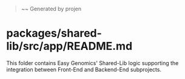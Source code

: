 > ~~ Generated by projen
# packages/shared-lib/src/app/README.md
This folder contains Easy Genomics' Shared-Lib logic supporting the integration between Front-End and Backend-End subprojects.